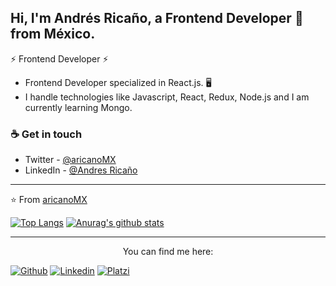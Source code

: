 ## Hi, I'm Andrés Ricaño, a Frontend Developer 🚀 from México.


⚡ Frontend Developer ⚡
<!-- ### 👩‍💻 I'm working on --> 
- Frontend Developer specialized in React.js. 🖥
- I handle technologies like Javascript, React, Redux, Node.js and I am currently learning Mongo. 

### ☕ Get in touch
- Twitter - [@aricanoMX](https://twitter.com/aricanoMX)
- LinkedIn - [@Andres Ricaño](https://www.linkedin.com/in/aricanomx/)
<!-- - Website - [aricanomx.dev](https://aricanomx.dev) -->

---
⭐️ From [aricanoMX](https://github.com/aricanoMX)

[![Top Langs](https://github-readme-stats.vercel.app/api/top-langs/?username=aricanomx&bg_color=373737&title_color=9E55E2&text_color=e9c46a&show_icons=true)](https://github.com/aricanoMX)
[![Anurag's github stats](https://github-readme-stats.vercel.app/api?username=aricanomx&bg_color=373737&title_color=9E55E2&text_color=e9c46a&show_icons=true&icon_color=8A2BE2&line_height=34)](https://github.com/p/aricanoMX)

---
<p align="center">
You can find me here:
</p>

<!-- **aricanoMX/aricanomx** is a ✨ _special_ ✨ repository because its `README.md` (this file) appears on your GitHub profile. -->
[![Github](https://img.shields.io/badge/Github-aricanoMX-blueviolet?style=flat-square&logo=Github&logoColor=white)](https://github.com/aricanomx)
[![Linkedin](https://img.shields.io/badge/LinkedIn-Andrés_Ricaño-blue?style=flat-square&logo=Linkedin&logoColor=white)](https://www.linkedin.com/in/aricanomx/)
[![Platzi](https://img.shields.io/badge/Platzi-Andrés_Ricaño-lemon?style=flat-square&logo=Platzi&logoColor=lemon)](https://platzi.com/@AricanoMX/)

 
<!-- Info [(Here)](https://github.com/anuraghazra/github-readme-stats#customization)-->










